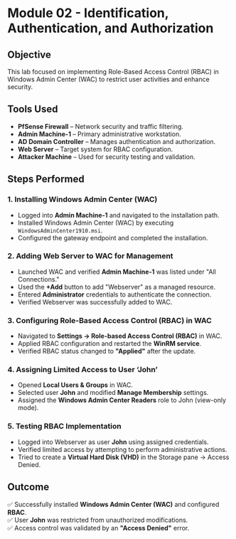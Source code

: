 # Module 02 - Identification, Authentication, and Authorization  

## Objective  
This lab focused on implementing Role-Based Access Control (RBAC) in Windows Admin Center (WAC) to restrict user activities and enhance security.  

## Tools Used  
- **PfSense Firewall** – Network security and traffic filtering.  
- **Admin Machine-1** – Primary administrative workstation.  
- **AD Domain Controller** – Manages authentication and authorization.  
- **Web Server** – Target system for RBAC configuration.  
- **Attacker Machine** – Used for security testing and validation.  

## Steps Performed  

### **1. Installing Windows Admin Center (WAC)**  
- Logged into **Admin Machine-1** and navigated to the installation path.  
- Installed Windows Admin Center (WAC) by executing `WindowsAdminCenter1910.msi`.  
- Configured the gateway endpoint and completed the installation.  

### **2. Adding Web Server to WAC for Management**  
- Launched WAC and verified **Admin Machine-1** was listed under "All Connections."  
- Used the **+Add** button to add "Webserver" as a managed resource.  
- Entered **Administrator** credentials to authenticate the connection.  
- Verified Webserver was successfully added to WAC.  

### **3. Configuring Role-Based Access Control (RBAC) in WAC**  
- Navigated to **Settings → Role-based Access Control (RBAC)** in WAC.  
- Applied RBAC configuration and restarted the **WinRM service**.  
- Verified RBAC status changed to **"Applied"** after the update.  

### **4. Assigning Limited Access to User ‘John’**  
- Opened **Local Users & Groups** in WAC.  
- Selected user **John** and modified **Manage Membership** settings.  
- Assigned the **Windows Admin Center Readers** role to John (view-only mode).  

### **5. Testing RBAC Implementation**  
- Logged into Webserver as user **John** using assigned credentials.  
- Verified limited access by attempting to perform administrative actions.  
- Tried to create a **Virtual Hard Disk (VHD)** in the Storage pane → Access Denied.  

## **Outcome**  
✅ Successfully installed **Windows Admin Center (WAC)** and configured **RBAC**.  
✅ User **John** was restricted from unauthorized modifications.  
✅ Access control was validated by an **"Access Denied"** error.  

